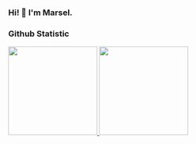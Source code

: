 ### Hi! 👋 I'm Marsel.
  
### Github Statistic
<p align="left">
<a href="https://github.com/marsel945">
  <img height="180em" src="https://github-readme-stats-eight-theta.vercel.app/api?username=marsel945&show_icons=true&theme=algolia&include_all_commits=true&count_private=true"/>
  <img height="180em" src="https://github-readme-stats-eight-theta.vercel.app/api/top-langs/?username=marsel945&layout=compact&langs_count=8&theme=algolia"/>
</a>
</p>
